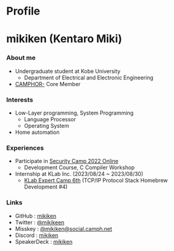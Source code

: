 # Profile


# mikiken (Kentaro Miki)

### About me
- Undergraduate student at Kobe University 
  - Department of Electrical and Electronic Engineering
- [CAMPHOR-](https://camph.net) Core Member

### Interests
- Low-Layer programming, System Programming
  - Language Processor
  - Operating System
- Home automation

### Experiences
- Participate in [Security Camp 2022 Online](https://www.ipa.go.jp/jinzai/security-camp/2022/zenkoku/index.html)
  - Development Course, C Compiler Workshop
- Internship at KLab Inc. (2023/08/24 ~ 2023/08/30)
  - [KLab Expert Camp 6th](https://klab-hr.snar.jp/jobboard/detail.aspx?id=ceG7Rw98wQU) (TCP/IP Protocol Stack Homebrew Development #4)

### Links
- GitHub : [mikiken](https://github.com/mikiken)
- Twitter : [@mikikeen](https://twitter.com/mikikeen)
- Misskey : [@mikiken@social.camph.net](https://social.camph.net/@mikiken)
- Discord : [mikiken](https://discordapp.com/users/mikiken)
- SpeakerDeck : [mikiken](https://speakerdeck.com/mikiken)


